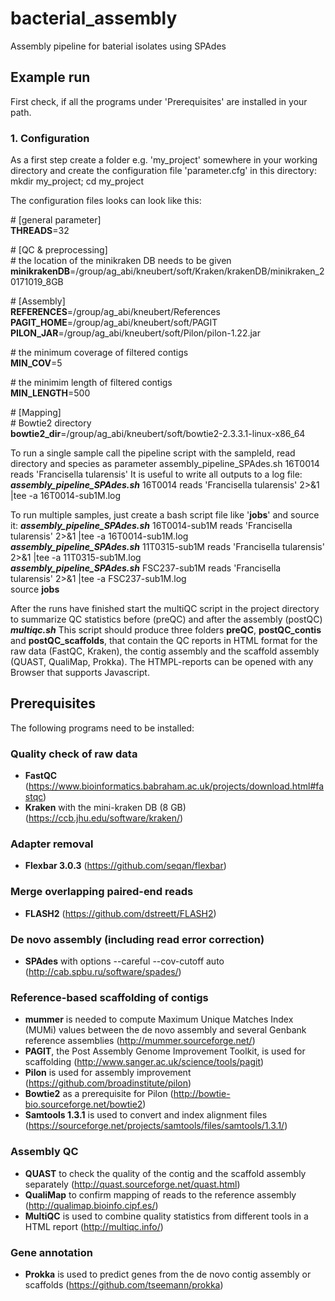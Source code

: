 # bacterial_assembly
Assembly pipeline for baterial isolates using SPAdes

## Example run
First check, if all the programs under 'Prerequisites' are installed in your path.

### **1. Configuration**
As a first step create a folder e.g. 'my_project' somewhere in your working directory and create the configuration file 'parameter.cfg' in this directory:
mkdir my_project; cd my_project

The configuration files looks can look like this:

\# [general parameter] <br />
**THREADS**=32 <br />

\# [QC & preprocessing] <br />
\# the location of the minikraken DB needs to be given 
**minikrakenDB**=/group/ag_abi/kneubert/soft/Kraken/krakenDB/minikraken_20171019_8GB

\# [Assembly] <br />
**REFERENCES**=/group/ag_abi/kneubert/References <br />
**PAGIT_HOME**=/group/ag_abi/kneubert/soft/PAGIT <br />
**PILON_JAR**=/group/ag_abi/kneubert/soft/Pilon/pilon-1.22.jar <br />

\# the minimum coverage of filtered contigs <br />
**MIN_COV**=5 <br />

\# the minimim length of filtered contigs <br />
**MIN_LENGTH**=500 <br />

\# [Mapping] <br />
\# Bowtie2 directory <br />
**bowtie2_dir**=/group/ag_abi/kneubert/soft/bowtie2-2.3.3.1-linux-x86_64 <br />


To run a single sample call the pipeline script with the sampleId, read directory and species as parameter
assembly_pipeline_SPAdes.sh 16T0014 reads 'Francisella tularensis' 
It is useful to write all outputs to a log file:
***assembly_pipeline_SPAdes.sh*** 16T0014 reads 'Francisella tularensis' 2>&1 |tee -a 16T0014-sub1M.log <br />

To run multiple samples, just create a bash script file like '**jobs**' and source it:
***assembly_pipeline_SPAdes.sh*** 16T0014-sub1M reads 'Francisella tularensis' 2>&1 |tee -a 16T0014-sub1M.log <br />
***assembly_pipeline_SPAdes.sh*** 11T0315-sub1M reads 'Francisella tularensis' 2>&1 |tee -a 11T0315-sub1M.log <br />
***assembly_pipeline_SPAdes.sh*** FSC237-sub1M reads 'Francisella tularensis' 2>&1 |tee -a FSC237-sub1M.log <br />
source **jobs** <br />

After the runs have finished start the multiQC script in the project directory to summarize QC statistics before (preQC) and after the assembly (postQC)
***multiqc.sh***
This script should produce three folders **preQC**, **postQC_contis** and **postQC_scaffolds**, that contain the QC reports in HTML format for the raw data (FastQC, Kraken), the contig assembly and the scaffold assembly (QUAST, QualiMap, Prokka). The HTMPL-reports can be opened with any Browser that supports Javascript.

## Prerequisites
The following programs need to be installed:
### Quality check of raw data
* **FastQC** (https://www.bioinformatics.babraham.ac.uk/projects/download.html#fastqc)
* **Kraken** with the mini-kraken DB (8 GB) (https://ccb.jhu.edu/software/kraken/)

### Adapter removal
* **Flexbar 3.0.3** (https://github.com/seqan/flexbar)

### Merge overlapping paired-end reads
* **FLASH2** (https://github.com/dstreett/FLASH2)

### De novo assembly (including read error correction)
* **SPAdes** with options --careful --cov-cutoff auto (http://cab.spbu.ru/software/spades/)

### Reference-based scaffolding of contigs
* **mummer** is needed to compute Maximum Unique Matches Index (MUMi) values between the de novo assembly and several Genbank reference assemblies (http://mummer.sourceforge.net/)
* **PAGIT**, the Post Assembly Genome Improvement Toolkit, is used for scaffolding (http://www.sanger.ac.uk/science/tools/pagit)
* **Pilon** is used for assembly improvement (https://github.com/broadinstitute/pilon)
* **Bowtie2** as a prerequisite for Pilon (http://bowtie-bio.sourceforge.net/bowtie2)
* **Samtools 1.3.1** is used to convert and index alignment files (https://sourceforge.net/projects/samtools/files/samtools/1.3.1/)

### Assembly QC
* **QUAST** to check the quality of the contig and the scaffold assembly separately (http://quast.sourceforge.net/quast.html)
* **QualiMap** to confirm mapping of reads to the reference assembly (http://qualimap.bioinfo.cipf.es/)
* **MultiQC** is used to combine quality statistics from different tools in a HTML report (http://multiqc.info/)

### Gene annotation
* **Prokka** is used to predict genes from the de novo contig assembly or scaffolds (https://github.com/tseemann/prokka)
